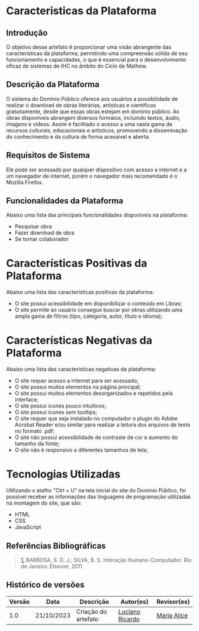 # Caracteristicas da Plataforma



## Introdução

O objetivo desse artefato é proporcionar uma visão abrangente das características da plataforma, permitindo uma compreensão sólida de seu funcionamento e capacidades, o que é essencial para o desenvolvimento eficaz de sistemas de IHC no âmbito do Ciclo de Mathew.



## Descrição da Plataforma

O sistema do Domínio Público oferece aos usuários a possibilidade de realizar o download de obras literárias, artísticas e científicas gratuitamente, desde que essas obras estejam em domínio público. As obras disponíveis abrangem diversos formatos, incluindo textos, áudio, imagens e vídeos. Assim é facilitado o acesso a uma vasta gama de recursos culturais, educacionais e artísticos, promovendo a disseminação do conhecimento e da cultura de forma acessível e aberta.


## Requisitos de Sistema

Ele pode ser acessado por qualquer dispositivo com acesso a internet e a um navegador de internet, porém o navegador mais recomendado é o Mozilla Firefox.



## Funcionalidades da Plataforma

Abaixo uma lista das principais funcionalidades disponíveis na plataforma:

- Pesquisar obra
- Fazer download de obra
- Se tornar colaborador



# Características Positivas da Plataforma

Abaixo uma lista das características positivas da plataforma:

- O site possui acessibilidade em disponibilizar o conteúdo em Libras;
- O site permite ao usuário consegue buscar por obras utilizando uma ampla gama de filtros (tipo, categoria, autor, título e idioma);



# Características Negativas da Plataforma

Abaixo uma lista das características negativas da plataforma:

- O site requer acesso a internet para ser acessado;
- O site possui muitos elementos na página principal;
- O site possui muitos elementos desorganizados e repetidos pela interface;
- O site possui icones pouco intuitivos;
- O site possui icones sem tooltips;
- O site requer que seja instalado no computador o plugin do Adobe Acrobat Reader e/ou similar para realizar a leitura dos arquivos de texto no formato .pdf;
- O site não possui acessibilidade de contraste de cor e aumento do tamanho da fonte;
- O site não é responsivo a diferentes tamanhos de tela;


# Tecnologias Utilizadas

Utilizando o atalho "Ctrl + U" na tela inicial do site do Domínio Público, foi possível receber as informações das linguagens de programação utilizadas na montagem do site, que são:

- HTML
- CSS
- JavaScript



## Referências Bibliográficas

> <a id="FRM3" href="#anchor_1">1.</a> BARBOSA, S. D. J.; SILVA, B. S. Interação Humano-Computador. Rio de Janeiro: Elsevier, 2011.



## Histórico de versões

| Versão | Data       | Descrição           | Autor(es)                                       | Revisor(es)                               |
| ------ | ---------- | ------------------- | ----------------------------------------------- | ----------------------------------------- |
| 1.0    | 21/10/2023 | Criação do artefato | [Luciano Ricardo](https://github.com/l-ricardo) | [Maria Alice](https://github.com/Maliz30) |